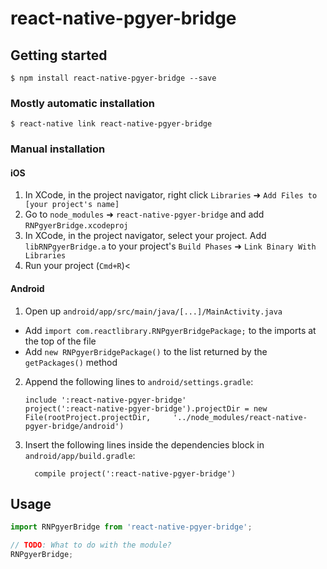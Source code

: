 
# react-native-pgyer-bridge

## Getting started

`$ npm install react-native-pgyer-bridge --save`

### Mostly automatic installation

`$ react-native link react-native-pgyer-bridge`

### Manual installation


#### iOS

1. In XCode, in the project navigator, right click `Libraries` ➜ `Add Files to [your project's name]`
2. Go to `node_modules` ➜ `react-native-pgyer-bridge` and add `RNPgyerBridge.xcodeproj`
3. In XCode, in the project navigator, select your project. Add `libRNPgyerBridge.a` to your project's `Build Phases` ➜ `Link Binary With Libraries`
4. Run your project (`Cmd+R`)<

#### Android

1. Open up `android/app/src/main/java/[...]/MainActivity.java`
  - Add `import com.reactlibrary.RNPgyerBridgePackage;` to the imports at the top of the file
  - Add `new RNPgyerBridgePackage()` to the list returned by the `getPackages()` method
2. Append the following lines to `android/settings.gradle`:
  	```
  	include ':react-native-pgyer-bridge'
  	project(':react-native-pgyer-bridge').projectDir = new File(rootProject.projectDir, 	'../node_modules/react-native-pgyer-bridge/android')
  	```
3. Insert the following lines inside the dependencies block in `android/app/build.gradle`:
  	```
      compile project(':react-native-pgyer-bridge')
  	```

## Usage
```javascript
import RNPgyerBridge from 'react-native-pgyer-bridge';

// TODO: What to do with the module?
RNPgyerBridge;
```
